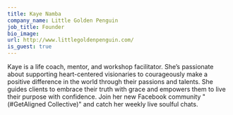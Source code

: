 ```yaml
---
title: Kaye Namba
company_name: Little Golden Penguin
job_title: Founder
bio_image:
url: http://www.littlegoldenpenguin.com/
is_guest: true
---
```


Kaye is a life coach, mentor, and workshop facilitator. She’s passionate about supporting heart-centered visionaries to courageously make a positive difference in the world through their passions and talents. She guides clients to embrace their truth with grace and empowers them to live their purpose with confidence. Join her new Facebook community "(#GetAligned Collective)" and catch her weekly live soulful chats.
